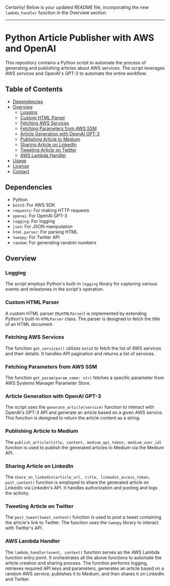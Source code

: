Certainly! Below is your updated README file, incorporating the new `lambda_handler` function in the Overview section.

---

# Python Article Publisher with AWS and OpenAI

This repository contains a Python script to automate the process of generating and publishing articles about AWS services. The script leverages AWS services and OpenAI's GPT-3 to automate the entire workflow.

## Table of Contents

- [Dependencies](#dependencies)
- [Overview](#overview)
  - [Logging](#logging)
  - [Custom HTML Parser](#custom-html-parser)
  - [Fetching AWS Services](#fetching-aws-services)
  - [Fetching Parameters from AWS SSM](#fetching-parameters-from-aws-ssm)
  - [Article Generation with OpenAI GPT-3](#article-generation-with-openai-gpt-3)
  - [Publishing Article to Medium](#publishing-article-to-medium)
  - [Sharing Article on LinkedIn](#sharing-article-on-linkedin)
  - [Tweeting Article on Twitter](#tweeting-article-on-twitter)
  - [AWS Lambda Handler](#aws-lambda-handler)
- [Usage](#usage)
- [License](#license)
- [Contact](#contact)

## Dependencies

- Python
- `boto3`: For AWS SDK
- `requests`: For making HTTP requests
- `openai`: For OpenAI GPT-3
- `logging`: For logging
- `json`: For JSON manipulation
- `html.parser`: For parsing HTML
- `tweepy`: For Twitter API
- `random`: For generating random numbers

## Overview

### Logging

The script employs Python's built-in `logging` library for capturing various events and milestones in the script's operation.

### Custom HTML Parser

A custom HTML parser (`MyHTMLParser`) is implemented by extending Python's built-in `HTMLParser` class. The parser is designed to fetch the title of an HTML document.

### Fetching AWS Services

The function `get_services()` utilizes `boto3` to fetch the list of AWS services and their details. It handles API pagination and returns a list of services.

### Fetching Parameters from AWS SSM

The function `get_param(param_name: str)` fetches a specific parameter from AWS Systems Manager Parameter Store.

### Article Generation with OpenAI GPT-3

The script uses the `generate_article(service)` function to interact with OpenAI's GPT-3 API and generate an article based on a given AWS service. This function is designed to return the article content as a string.

### Publishing Article to Medium

The `publish_article(title, content, medium_api_token, medium_user_id)` function is used to publish the generated articles to Medium via the Medium API.

### Sharing Article on LinkedIn

The `share_on_linkedin(article_url, title, linkedin_access_token, post_content)` function is employed to share the generated article on LinkedIn via LinkedIn's API. It handles authorization and posting and logs the activity.

### Tweeting Article on Twitter

The `post_tweet(tweet_content)` function is used to post a tweet containing the article's link to Twitter. The function uses the `tweepy` library to interact with Twitter's API.

### AWS Lambda Handler

The `lambda_handler(event, context)` function serves as the AWS Lambda function entry point. It orchestrates all the above functions to automate the article creation and sharing process. The function performs logging, retrieves required API keys and parameters, generates an article based on a random AWS service, publishes it to Medium, and then shares it on LinkedIn and Twitter.